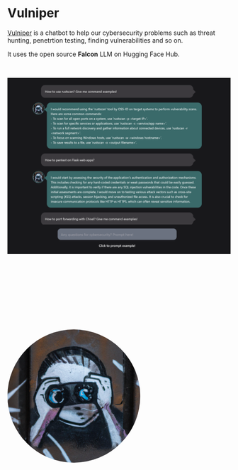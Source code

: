 # Vulniper

[Vulniper](https://vulniper.hdks.org/) is a chatbot to help our cybersecurity problems such as threat hunting, penetrtion testing, finding vulnerabilities and so on.

It uses the open source **Falcon** LLM on Hugging Face Hub.

<br />

![Screenshot](screenshot.png)

<br />
<br />
<br />
<br />
<br />
<br />
<br />
<br />
<br />


<img src="static/vulniper.png" alt="Vulniper" width=300 height=300 style="border-radius: 50%" />
